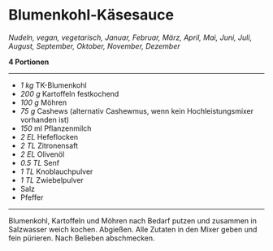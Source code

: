 # Blumenkohl-Käsesauce

*Nudeln, vegan, vegetarisch, Januar, Februar, März, April, Mai, Juni, Juli, August, September, Oktober, November, Dezember*

**4 Portionen**

---

- *1 kg* TK-Blumenkohl
- *200 g* Kartoffeln festkochend
- *100 g* Möhren
- *75 g* Cashews (alternativ Cashewmus, wenn kein Hochleistungsmixer vorhanden ist)
- *150* ml Pflanzenmilch
- *2 EL* Hefeflocken
- *2 TL* Zitronensaft
- *2 EL* Olivenöl
- *0.5 TL* Senf
- *1 TL* Knoblauchpulver
- *1 TL* Zwiebelpulver
- Salz
- Pfeffer

---

Blumenkohl, Kartoffeln und Möhren nach Bedarf putzen und zusammen in Salzwasser weich kochen. Abgießen.
Alle Zutaten in den Mixer geben und fein pürieren. Nach Belieben abschmecken.

